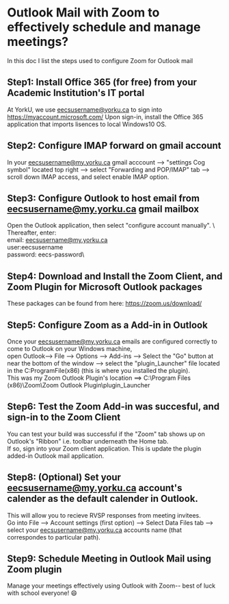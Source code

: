 # Outlook Mail with Zoom to effectively schedule and manage meetings?
In this doc I list the steps used to configure Zoom for Outlook mail

## Step1: Install Office 365 (for free) from your Academic Institution's IT portal
At YorkU, we use eecsusername@yorku.ca to sign into https://myaccount.microsoft.com/
Upon sign-in, install the Office 365 application that imports lisences to local Windows10 OS.

## Step2: Configure IMAP forward on gmail account
In your eecsusername@my.yorku.ca gmail acccount --> "settings Cog symbol" located top right --> select "Forwarding and POP/IMAP" tab --> scroll down IMAP access, and select enable IMAP option.

## Step3: Configure Outlook to host email from eecsusername@my.yorku.ca gmail mailbox
Open the Outlook application, then select "configure account manually". \ 
Thereafter, enter:\
email: eecsusername@my.yorku.ca\
user:eecsusername\
password: eecs-password\

## Step4: Download and Install the Zoom Client, and Zoom Plugin for Microsoft Outlook packages
These packages can be found from here: https://zoom.us/download/


## Step5: Configure Zoom as a Add-in in Outlook 
Once your eecsusername@my.yorku.ca emails are configured correctly to come to Outlook on your Windows machine, \
open Outlook--> File --> Options --> Add-ins --> Select the "Go" button at near the bottom of the window --> select the "plugin_Launcher" file located in the C:ProgramFile(x86) (this is where you installed the plugin).\
This was my Zoom Outlook Plugin's location ==> C:\Program Files (x86)\Zoom\Zoom Outlook Plugin\plugin_Launcher

## Step6: Test the Zoom Add-in was succesful, and sign-in to the Zoom Client
You can test your build was successful if the "Zoom" tab shows up on Outlook's "Ribbon" i.e. toolbar underneath the Home tab.\
If so, sign into your Zoom client application. This is update the plugin added-in Outlook mail application.

## Step8: (Optional) Set your eecsusername@my.yorku.ca account's calender as the default calender in Outlook.
This will allow you to recieve RVSP responses from meeting invitees. \
Go into File --> Account settings (first option) --> Select Data Files tab --> select your eecsusername@my.yorku.ca accounts name (that correspondes to particular path).

## Step9: Schedule Meeting in Outlook Mail using Zoom plugin
Manage your meetings effectively using Outlook with Zoom-- best of luck with school everyone! :smile:
